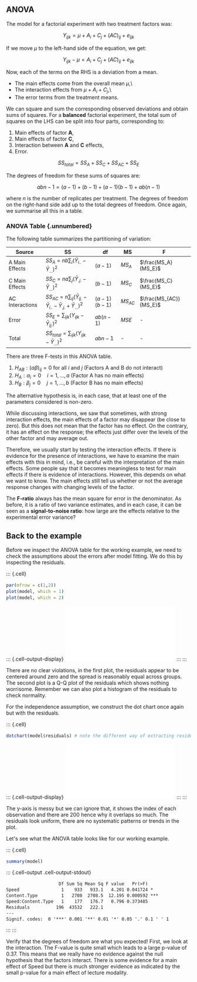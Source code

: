 ## ANOVA













The model for a factorial experiment with two treatment factors was:

$$
Y_{ijk} = \mu + A_i + C_j + (AC)_{ij} + e_{ijk}
$$

If we move $\mu$ to the left-hand side of the equation, we get:

$$
Y_{ijk} - \mu = A_i + C_j + (AC)_{ij} + e_{ijk}
$$

Now, each of the terms on the RHS is a deviation from a mean.

-   The main effects come from the overall mean $\mu$,\
-   The interaction effects from $\mu + A_i + C_j$,\
-   The error terms from the treatment means.

We can square and sum the corresponding observed deviations and obtain sums of squares. For a **balanced** factorial experiment, the total sum of squares on the LHS can be split into four parts, corresponding to:

1.  Main effects of factor **A**,
2.  Main effects of factor **C**,
3.  Interaction between **A** and **C** effects,
4.  Error.

$$
SS_{total} = SS_A + SS_C + SS_{AC} + SS_E
$$

The degrees of freedom for these sums of squares are:

$$
abn - 1 = (a - 1) + (b - 1) + (a - 1)(b - 1) + ab(n - 1)
$$

where $n$ is the number of replicates per treatment. The degrees of freedom on the right-hand side add up to the total degrees of freedom. Once again, we summarise all this in a table.

### ANOVA Table {.unnumbered}

The following table summarizes the partitioning of variation:

| Source | SS | df | MS | F |
|---------------|---------------|---------------|---------------|---------------|
| A Main Effects | $SS_A = nb \sum_i (\bar{Y}_{i..} - \bar{Y}_{...})^2$ | $(a - 1)$ | $MS_A$ | $\frac{MS_A}{MS_E}$ |
| C Main Effects | $SS_C = na \sum_j (\bar{Y}_{.j.} - \bar{Y}_{...})^2$ | $(b - 1)$ | $MS_C$ | $\frac{MS_C}{MS_E}$ |
| AC Interactions | $SS_{AC} = n \sum_{ij} (\bar{Y}_{ij.} - \bar{Y}_{i..} - \bar{Y}_{.j.} + \bar{Y}_{...})^2$ | $(a - 1)(b - 1)$ | $MS_{AC}$ | $\frac{MS_{AC}}{MS_E}$ |
| Error | $SS_E = \sum_{ijk} (Y_{ijk} - \bar{Y}_{ij.})^2$ | $ab(n - 1)$ | $MSE$ | \- |
| Total | $SS_{total} = \sum_{ijk} (Y_{ijk} - \bar{Y}_{...})^2$ | $abn - 1$ | \- | \- |

There are three F-tests in this ANOVA table.

1.  $H_{AB} : (\alpha\beta)_{ij} = 0$ for all $i$ and $j$ (Factors A and B do not interact)
2.  $H_A : \alpha_i = 0 \quad i = 1, \dots, a$ (Factor A has no main effects)
3.  $H_B : \beta_j = 0 \quad j = 1, \dots, b$ (Factor B has no main effects)

The alternative hypothesis is, in each case, that at least one of the parameters considered is non-zero.

While discussing interactions, we saw that sometimes, with strong interaction effects, the main effects of a factor may disappear (be close to zero). But this does not mean that the factor has no effect. On the contrary, it has an effect on the response; the effects just differ over the levels of the other factor and may average out.

Therefore, we usually start by testing the interaction effects. If there is evidence for the presence of interactions, we have to examine the main effects with this in mind, i.e., be careful with the interpretation of the main effects. Some people say that it becomes meaningless to test for main effects if there is evidence of interactions. However, this depends on what we want to know. The main effects still tell us whether or not the average response changes with changing levels of the factor.

The **F-ratio** always has the mean square for error in the denominator. As before, it is a ratio of two variance estimates, and in each case, it can be seen as a **signal-to-noise ratio**: how large are the effects relative to the experimental error variance?

## Back to the example

Before we inspect the ANOVA table for the working example, we need to check the assumptions about the errors after model fitting. We do this by inspecting the residuals.






::: {.cell}

```{.r .cell-code}
par(mfrow = c(1,2))
plot(model, which = 1)
plot(model, which = 2)
```

::: {.cell-output-display}
![](16_FE_ANOVA_files/figure-pdf/unnamed-chunk-1-1.pdf)
:::
:::






There are no clear violations, in the first plot, the residuals appear to be centered around zero and the spread is reasonably equal across groups. The second plot is a Q-Q plot of the residuals which shows nothing worrisome. Remember we can also plot a histogram of the residuals to check normality.

For the independence assumption, we construct the dot chart once again but with the residuals.






::: {.cell}

```{.r .cell-code}
dotchart(model$residuals) # note the different way of extracting residuals!
```

::: {.cell-output-display}
![](16_FE_ANOVA_files/figure-pdf/unnamed-chunk-2-1.pdf)
:::
:::






The y-axis is messy but we can ignore that, it shows the index of each observation and there are 200 hence why it overlaps so much. The residuals look uniform, there are no systematic patterns or trends in the plot.

Let's see what the ANOVA table looks like for our working example.






::: {.cell}

```{.r .cell-code}
summary(model)
```

::: {.cell-output .cell-output-stdout}

```
                    Df Sum Sq Mean Sq F value   Pr(>F)    
Speed                1    933   933.1   4.201 0.041724 *  
Content.Type         1   2708  2708.5  12.195 0.000592 ***
Speed:Content.Type   1    177   176.7   0.796 0.373485    
Residuals          196  43532   222.1                     
---
Signif. codes:  0 '***' 0.001 '**' 0.01 '*' 0.05 '.' 0.1 ' ' 1
```


:::
:::






Verify that the degrees of freedom are what you expected! First, we look at the interaction. The F-value is quite small which leads to a large p-value of 0.37. This means that we really have no evidence against the null hypothesis that the factors interact. There is some evidence for a main effect of Speed but there is much stronger evidence as indicated by the small p-value for a main effect of lecture modality.
